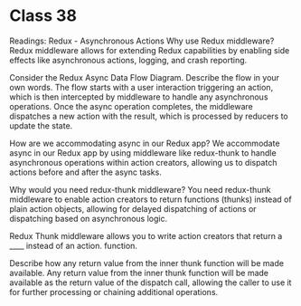# Class 38

Readings: Redux - Asynchronous Actions
Why use Redux middleware? Redux middleware allows for extending Redux capabilities by enabling side effects like asynchronous actions, logging, and crash reporting.

Consider the Redux Async Data Flow Diagram. Describe the flow in your own words. The flow starts with a user interaction triggering an action, which is then intercepted by middleware to handle any asynchronous operations. Once the async operation completes, the middleware dispatches a new action with the result, which is processed by reducers to update the state.

How are we accommodating async in our Redux app? We accommodate async in our Redux app by using middleware like redux-thunk to handle asynchronous operations within action creators, allowing us to dispatch actions before and after the async tasks.

Why would you need redux-thunk middleware? You need redux-thunk middleware to enable action creators to return functions (thunks) instead of plain action objects, allowing for delayed dispatching of actions or dispatching based on asynchronous logic.

Redux Thunk middleware allows you to write action creators that return a ____ instead of an action. function.

Describe how any return value from the inner thunk function will be made available. Any return value from the inner thunk function will be made available as the return value of the dispatch call, allowing the caller to use it for further processing or chaining additional operations.